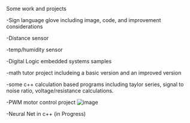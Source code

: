 Some work and projects

-Sign language glove including image, code, and improvement considerations

-Distance sensor

-temp/humidity sensor

-Digital Logic embedded systems samples

-math tutor project includeing a basic version and an improved version

-some c++ calculation based programs including taylor series, signal to noise ratio, voltage/resistance calculations.

-PWM motor control project
![image](https://github.com/user-attachments/assets/0af435ab-8d90-4d7b-ad2c-d769fb180df5)


-Neural Net in c++ (in Progress)

